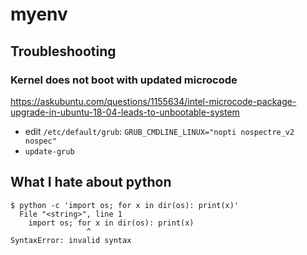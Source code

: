# myenv

## Troubleshooting

### Kernel does not boot with updated microcode

https://askubuntu.com/questions/1155634/intel-microcode-package-upgrade-in-ubuntu-18-04-leads-to-unbootable-system

- edit `/etc/default/grub`: `GRUB_CMDLINE_LINUX="nopti nospectre_v2 nospec"`
- `update-grub`

## What I hate about python

```
$ python -c 'import os; for x in dir(os): print(x)'
  File "<string>", line 1
    import os; for x in dir(os): print(x)
                 ^
SyntaxError: invalid syntax
```
